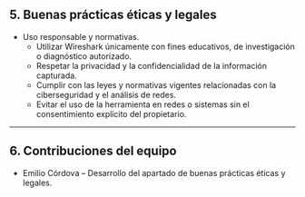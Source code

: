 




































































































































## 5. Buenas prácticas éticas y legales
- Uso responsable y normativas.  
  - Utilizar Wireshark únicamente con fines educativos, de investigación o diagnóstico autorizado.  
  - Respetar la privacidad y la confidencialidad de la información capturada.  
  - Cumplir con las leyes y normativas vigentes relacionadas con la ciberseguridad y el análisis de redes.  
  - Evitar el uso de la herramienta en redes o sistemas sin el consentimiento explícito del propietario.  

---

## 6. Contribuciones del equipo
- Emilio Córdova – Desarrollo del apartado de buenas prácticas éticas y legales. 
